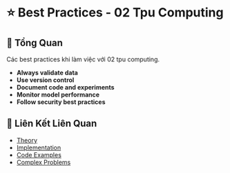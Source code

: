 # ⭐ Best Practices - 02 Tpu Computing

## 🎯 Tổng Quan

Các best practices khi làm việc với 02 tpu computing.

- **Always validate data**
- **Use version control**
- **Document code and experiments**
- **Monitor model performance**
- **Follow security best practices**

## 🔗 Liên Kết Liên Quan

- [Theory](./THEORY_02_tpu_computing.md)
- [Implementation](./IMPLEMENTATION_02_tpu_computing.md)
- [Code Examples](./CODE_EXAMPLES_02_tpu_computing.md)
- [Complex Problems](./COMPLEX_PROBLEMS.md)
